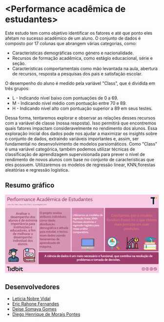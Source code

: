# <Performance acadêmica de estudantes>

Este estudo tem como objetivo identificar os fatores e até que ponto eles afetam no sucesso acadêmico de um aluno. O conjunto de dados é composto por 17 colunas que abrangem várias categorias, como:

* Características demográficas como género e nacionalidade.
* Recursos de formação acadêmica, como estágio educacional, série e seção.
* Características comportamentais como mão levantada na aula, abertura de recursos, resposta a pesquisas dos pais e satisfação escolar.

O desempenho do aluno é medido pela variável "Class", que é dividida em três grupos:

* L - Indicando nível baixo com pontuações de 0 a 69.
* M - Indicando nível médio com pontuação entre 70 e 89.
* H - Indicando nível alto com pontuação superior a 89 em seus testes.

Dessa forma, tentaremos explorar e observar as relações desses recursos com a variável de classe (nossa resposta). Isso permitirá que encontremos quais fatores impactam consideravelmente no rendimento dos alunos. Essa exploração inicial dos dados pode nos ajudar a maximizar os insights sobre o conjunto de dados, extraindo variáveis ​​importantes e, assim, ser fundamental no desenvolvimento de modelos parsiomáticos. Como "Class" é uma variável categórica, também podemos utilizar técnicas de classificação de aprendizagem supervisionada para prever o nivel de rendimento de novos alunos com base no conjunto de caracteristicas que eles possuem. Utilizaremos os modelos de regressão linear, KNN,florestas aleatórias e regressão logística.

## Resumo gráfico
<img src="/img/assets/resumo-grafico.png">

## Desenvolvedores
 - [Leticia Nobre Vidal](https://github.com/leticiaanobre)
 - [Eric Rahone Fernandes](https://github.com/ericrahone)
 - [Deise Somaya Gomes](https://github.com/Deisemaya)
 - [Diego Henrique de Morais Pontes](https://github.com/DiegoDH31)


